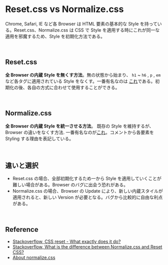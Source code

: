 # Reset.css vs Normalize.css

Chrome, Safari, IE など各 Browser は HTML 要素の基本的な Style を持っている。Reset.css、Normalize.css は CSS で Style を適用する時にこれが同一な適用を邪魔するため、Style を初期化方法である。

<br>

## Reset.css

**全 Browser の内蔵 Style を無くす方法**。無の状態から始まり、 `h1` ~ `h6` , `p` , `em` など各タグに適用されている Style をなくす。一番有名なのは [これ](https://github.com/shannonmoeller/reset-css)である。初期化の後、各自の方式に合わせて使用することができる。

<br>

## Normalize.css

**全 Browser の内蔵 Style を統一させる方法**。 既存の Style を維持するが、Browser の違いをなくす方法. 一番有名なのが[これ](https://github.com/necolas/normalize.css/)。コメントから各要素を Styling する理由を表記している。

<br>

## 違いと選択

-   Reset.css の場合、全部初期化するため一から Style を適用していくことが難しい場合がある。Browser のバグに出会う恐れがある。
-   Normalize.css の場合、Browser の Update により、新しい内蔵スタイルが適用されると、新しい Version が必要となる。バグから比較的に自由な利点がある。

<br>

## Reference

-   [Stackoverflow, CSS reset - What exactly does it do?](https://stackoverflow.com/questions/11578819/css-reset-what-exactly-does-it-do)
-   [Stackoverflow, What is the difference between Normalize.css and Reset CSS?](https://stackoverflow.com/questions/6887336/what-is-the-difference-between-normalize-css-and-reset-css)
-   [About normalize.css](http://nicolasgallagher.com/about-normalize-css/)
